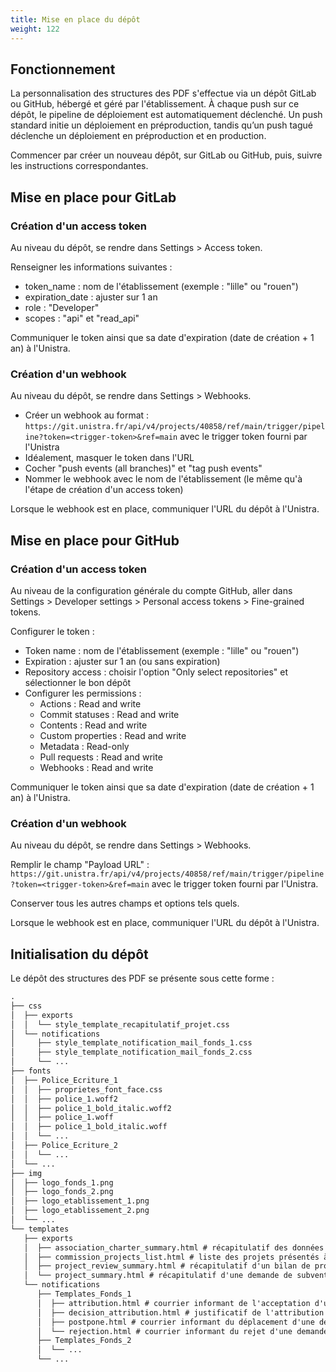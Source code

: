 ```yaml
---
title: Mise en place du dépôt
weight: 122
---
```


## Fonctionnement 

La personnalisation des structures des PDF s'effectue via un dépôt GitLab ou GitHub, hébergé et géré par l'établissement. 
À chaque push sur ce dépôt, le pipeline de déploiement est automatiquement déclenché. Un push standard initie un déploiement en préproduction, 
tandis qu’un push tagué déclenche un déploiement en préproduction et en production.

Commencer par créer un nouveau dépôt, sur GitLab ou GitHub, puis, suivre les instructions correspondantes.

## Mise en place pour GitLab

### Création d'un access token

Au niveau du dépôt, se rendre dans Settings > Access token.

Renseigner les informations suivantes :

- token_name : nom de l'établissement (exemple : "lille" ou "rouen")
- expiration_date : ajuster sur 1 an
- role : "Developer"
- scopes : "api" et "read_api"

Communiquer le token ainsi que sa date d'expiration (date de création + 1 an) à l'Unistra.

### Création d'un webhook

Au niveau du dépôt, se rendre dans Settings > Webhooks.

- Créer un webhook au format : `https://git.unistra.fr/api/v4/projects/40858/ref/main/trigger/pipeline?token=<trigger-token>&ref=main` avec le trigger token fourni par l'Unistra
- Idéalement, masquer le token dans l'URL
- Cocher "push events (all branches)" et "tag push events"
- Nommer le webhook avec le nom de l'établissement (le même qu'à l'étape de création d'un access token)

Lorsque le webhook est en place, communiquer l'URL du dépôt à l'Unistra.

## Mise en place pour GitHub

### Création d'un access token

Au niveau de la configuration générale du compte GitHub, aller dans Settings > Developer settings > Personal access tokens > Fine-grained tokens.

Configurer le token :

- Token name : nom de l'établissement (exemple : "lille" ou "rouen")
- Expiration : ajuster sur 1 an (ou sans expiration)
- Repository access : choisir l'option "Only select repositories" et sélectionner le bon dépôt
- Configurer les permissions :
	- Actions : Read and write
	- Commit statuses : Read and write
	- Contents : Read and write
	- Custom properties : Read and write
	- Metadata : Read-only
	- Pull requests : Read and write
	- Webhooks : Read and write

Communiquer le token ainsi que sa date d'expiration (date de création + 1 an) à l'Unistra.

### Création d'un webhook

Au niveau du dépôt, se rendre dans Settings > Webhooks.

Remplir le champ "Payload URL" : `https://git.unistra.fr/api/v4/projects/40858/ref/main/trigger/pipeline?token=<trigger-token>&ref=main` avec le trigger token fourni par l'Unistra.

Conserver tous les autres champs et options tels quels.

Lorsque le webhook est en place, communiquer l'URL du dépôt à l'Unistra.

## Initialisation du dépôt

Le dépôt des structures des PDF se présente sous cette forme :

```txt
.
├── css
│  ├── exports
│  │  └── style_template_recapitulatif_projet.css
│  └── notifications
│     ├── style_template_notification_mail_fonds_1.css
│     ├── style_template_notification_mail_fonds_2.css
│     └── ...
├── fonts
│  ├── Police_Ecriture_1
│  │  ├── proprietes_font_face.css
│  │  ├── police_1.woff2
│  │  ├── police_1_bold_italic.woff2
│  │  ├── police_1.woff
│  │  ├── police_1_bold_italic.woff
│  │  └── ...
│  ├── Police_Ecriture_2
│  │  └── ...
│  └── ...
├── img
│  ├── logo_fonds_1.png
│  ├── logo_fonds_2.png
│  ├── logo_etablissement_1.png
│  ├── logo_etablissement_2.png
│  └── ...
└── templates
   ├── exports
   │  ├── association_charter_summary.html # récapitulatif des données d'une association
   │  ├── commission_projects_list.html # liste des projets présentés à une commission
   │  ├── project_review_summary.html # récapitulatif d'un bilan de projet
   │  └── project_summary.html # récapitulatif d'une demande de subventions
   └── notifications
      ├── Templates_Fonds_1
      │  ├── attribution.html # courrier informant de l'acceptation d'une demande de subventions
      │  ├── decision_attribution.html # justificatif de l'attribution d'une subvention
      │  ├── postpone.html # courrier informant du déplacement d'une demande de subventions à une commission unltérieure
      │  └── rejection.html # courrier informant du rejet d'une demande de subventions
      ├── Templates_Fonds_2
      │  └── ...
      └── ...
```
